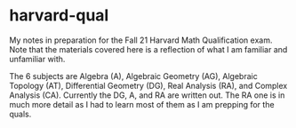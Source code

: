 # harvard-qual
My notes in preparation for the Fall 21 Harvard Math Qualification exam. Note that the materials covered here is a reflection of what I am familiar and unfamiliar with.

The 6 subjects are Algebra (A), Algebraic Geometry (AG), Algebraic Topology (AT), Differential Geometry (DG), Real Analysis (RA), and Complex Analysis (CA). Currently the DG, A, and RA are written out. The RA one is in much more detail as I had to learn most of them as I am prepping for the quals. 
